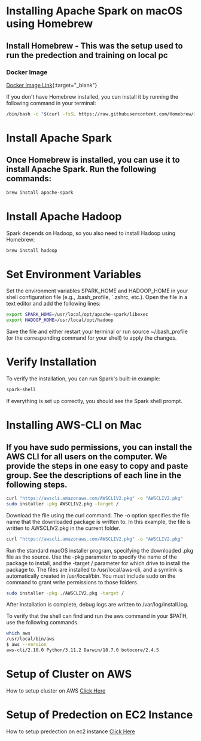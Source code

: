 # Installing Apache Spark on macOS using Homebrew

## Install Homebrew - This was the setup used to run the predection and training on local pc

### Docker Image
[Docker Image Link](https://hub.docker.com/r/mehtadr/cloud_assignment_2){:target="_blank"}

If you don't have Homebrew installed, you can install it by running the following command in your terminal:

```bash
/bin/bash -c "$(curl -fsSL https://raw.githubusercontent.com/Homebrew/install/HEAD/install.sh)"
```

# Install Apache Spark
## Once Homebrew is installed, you can use it to install Apache Spark. Run the following commands:

```bash
brew install apache-spark
```

# Install Apache Hadoop

Spark depends on Hadoop, so you also need to install Hadoop using Homebrew:

```bash
brew install hadoop
```

# Set Environment Variables

Set the environment variables SPARK_HOME and HADOOP_HOME in your shell configuration file (e.g., .bash_profile, `.zshrc, etc.). Open the file in a text editor and add the following lines:

```bash
export SPARK_HOME=/usr/local/opt/apache-spark/libexec
export HADOOP_HOME=/usr/local/opt/hadoop
```

Save the file and either restart your terminal or run source ~/.bash_profile (or the corresponding command for your shell) to apply the changes.

# Verify Installation

To verify the installation, you can run Spark's built-in example:

```bash
spark-shell
```

If everything is set up correctly, you should see the Spark shell prompt.


# Installing AWS-CLI on Mac

## If you have sudo permissions, you can install the AWS CLI for all users on the computer. We provide the steps in one easy to copy and paste group. See the descriptions of each line in the following steps.

```bash
curl "https://awscli.amazonaws.com/AWSCLIV2.pkg" -o "AWSCLIV2.pkg"
sudo installer -pkg AWSCLIV2.pkg -target /
```

Download the file using the curl command. The -o option specifies the file name that the downloaded package is written to. In this example, the file is written to AWSCLIV2.pkg in the current folder.

```bash
curl "https://awscli.amazonaws.com/AWSCLIV2.pkg" -o "AWSCLIV2.pkg"
```

Run the standard macOS installer program, specifying the downloaded .pkg file as the source. Use the -pkg parameter to specify the name of the package to install, and the -target / parameter for which drive to install the package to. The files are installed to /usr/local/aws-cli, and a symlink is automatically created in /usr/local/bin. You must include sudo on the command to grant write permissions to those folders.

```bash
sudo installer -pkg ./AWSCLIV2.pkg -target /
```
After installation is complete, debug logs are written to /var/log/install.log.

To verify that the shell can find and run the aws command in your $PATH, use the following commands.

```bash
which aws
/usr/local/bin/aws 
$ aws --version
aws-cli/2.10.0 Python/3.11.2 Darwin/18.7.0 botocore/2.4.5
```

# Setup of Cluster on AWS

How to setup cluster on AWS [Click Here](https://github.com/dm0927/Cloud-Assignment-2/blob/main/readme/training.md)

# Setup of Predection on EC2 Instance

How to setup predection on ec2 instance [Click Here](https://github.com/dm0927/Cloud-Assignment-2/blob/main/readme/prediction.md)